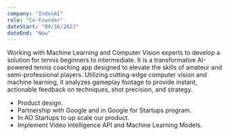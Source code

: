 ```yaml
---
company: "IndexAI"
role: "Co-Founder"
dateStart: "09/16/2023"
dateEnd: "Now"
---
```


Working with Machine Learning and Computer Vision experts to develop a solution for tennis beginners to intermediate. It is a transformative AI-powered tennis coaching app designed to elevate the skills of amateur and semi-professional players. Utilizing cutting-edge computer vision and machine learning, it analyzes gameplay footage to provide instant, actionable feedback on techniques, shot precision, and strategy. 

- Product design.
- Partnership with Google and in Google for Startups program.
- In AO Startups to up scale our product.
- Implement Video Intelligence API and Machine Learning Models.

